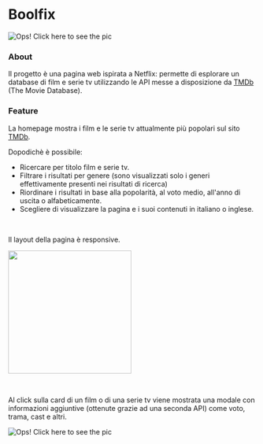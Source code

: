 # Boolfix

![Ops! Click here to see the pic](https://drive.google.com/uc?export=view&id=1KK8_lrvempu4fUMXQgXVAZ4MfCkteKst)

### About

Il progetto è una pagina web ispirata a Netflix: permette di esplorare un database di film e serie tv utilizzando le API messe a disposizione da [TMDb](https://www.themoviedb.org/) (The Movie Database).
### Feature

La homepage mostra i film e le serie tv attualmente più popolari sul sito [TMDb](https://www.themoviedb.org/). 

Dopodichè è possibile:


- Ricercare per titolo film e serie tv.
- Filtrare i risultati per genere (sono visualizzati solo i generi effettivamente presenti nei risultati di ricerca)
- Riordinare i risultati in base alla popolarità, al voto medio, all'anno di uscita o alfabeticamente.
- Scegliere di visualizzare la pagina e i suoi contenuti in italiano o inglese.

&nbsp;


Il layout della pagina è responsive.

<img src="https://drive.google.com/uc?export=view&id=1gTawe3RHrFBJY8z1icFr11ckaRVUN7W5" width="250">



&nbsp;


Al click sulla card di un film o di una serie tv viene mostrata una modale con informazioni aggiuntive (ottenute grazie ad una seconda API) come voto, trama, cast e altri.


![Ops! Click here to see the pic](https://drive.google.com/uc?export=view&id=1Sjyi9mshnD5m7azAx8iOadrgriQIN2-H)







